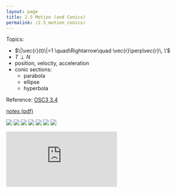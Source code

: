 ```yaml
---
layout: page
title: 2.5 Motion (and Conics)
permalink: /2.5_motion_conics/
---
```


Topics:
- $\|\vec{r}(t)\|=1 \quad\Rightarrow\quad \vec{r}\perp\vec{r}\, \'$ 
- $T \perp N$
- position, velocity, acceleration
- conic sections:
    - parabola
    - ellipse
    - hyperbola

Reference: [OSC3 3.4](https://openstax.org/books/calculus-volume-3/pages/3-4-motion-in-space)

[notes (pdf)](MultiV_2.5_Motion_Conics.pdf)

![](0.png)
![](1.png)
![](2.png)
![](3.png)
![](4.png)
![](5.png)
![](6.png)

<iframe class="video" src="https://www.youtube.com/embed/RtOa7FIEu50" title="YouTube video player" frameborder="0" allow="accelerometer; autoplay; clipboard-write; encrypted-media; gyroscope; picture-in-picture" allowfullscreen></iframe>

